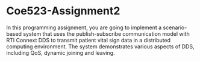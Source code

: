 # Coe523-Assignment2
In this programming assignment, you are going to implement a scenario-based system that uses the publish-subscribe communication model with RTI Connext DDS to transmit patient vital sign data in a distributed computing environment. The system demonstrates various aspects of DDS, including QoS, dynamic joining and leaving.
